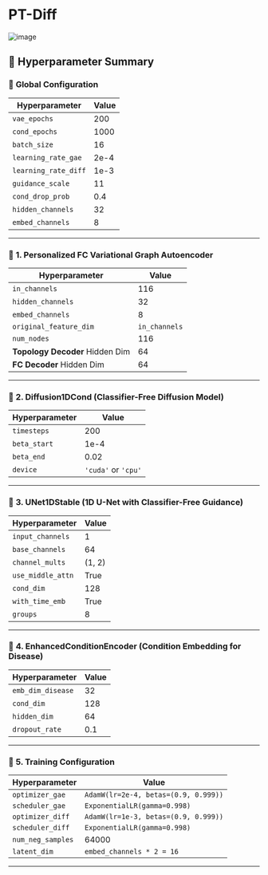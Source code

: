 # PT-Diff

![image](https://github.com/user-attachments/assets/7dfdde82-eb32-4331-b2c2-9386d1bc2eed)


## 📌 Hyperparameter Summary

### 🔹 **Global Configuration**
| Hyperparameter | Value |
|--------------|----|
| `vae_epochs` | 200 |
| `cond_epochs` | 1000 |
| `batch_size` | 16 |
| `learning_rate_gae` | 2e-4 |
| `learning_rate_diff` | 1e-3 |
| `guidance_scale` | 11 |
| `cond_drop_prob` | 0.4 |
| `hidden_channels` | 32 |
| `embed_channels` | 8 |

---

### 🔹 **1. Personalized FC Variational Graph Autoencoder**
| Hyperparameter | Value |
|--------------|----|
| `in_channels` | 116|
| `hidden_channels` | 32 |
| `embed_channels` | 8 |
| `original_feature_dim` | `in_channels` |
| `num_nodes` | 116 |
| **Topology Decoder** Hidden Dim | 64 |
| **FC Decoder** Hidden Dim | 64 |

---

### 🔹 **2. Diffusion1DCond (Classifier-Free Diffusion Model)**
| Hyperparameter | Value |
|--------------|----|
| `timesteps` | 200 |
| `beta_start` | 1e-4 |
| `beta_end` | 0.02 |
| `device` | `'cuda'` or `'cpu'` |

---

### 🔹 **3. UNet1DStable (1D U-Net with Classifier-Free Guidance)**
| Hyperparameter | Value |
|--------------|----|
| `input_channels` | 1 |
| `base_channels` | 64 |
| `channel_mults` | (1, 2) |
| `use_middle_attn` | True |
| `cond_dim` | 128 |
| `with_time_emb` | True |
| `groups` | 8 |

---

### 🔹 **4. EnhancedConditionEncoder (Condition Embedding for Disease)**
| Hyperparameter | Value |
|--------------|----|
| `emb_dim_disease` | 32 |
| `cond_dim` | 128 |
| `hidden_dim` | 64 |
| `dropout_rate` | 0.1 |

---

### 🔹 **5. Training Configuration**
| Hyperparameter | Value |
|--------------|----|
| `optimizer_gae` | `AdamW(lr=2e-4, betas=(0.9, 0.999))` |
| `scheduler_gae` | `ExponentialLR(gamma=0.998)` |
| `optimizer_diff` | `AdamW(lr=1e-3, betas=(0.9, 0.999))` |
| `scheduler_diff` | `ExponentialLR(gamma=0.998)` |
| `num_neg_samples` | 64000 |
| `latent_dim` | `embed_channels * 2 = 16` |

---
